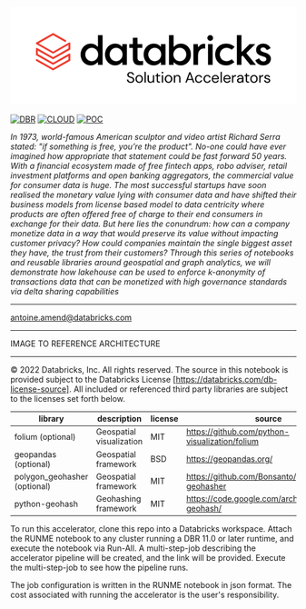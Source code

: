 <img src=https://raw.githubusercontent.com/databricks-industry-solutions/.github/main/profile/solacc_logo.png width="600px">

[![DBR](https://img.shields.io/badge/DBR-10.4ML-red?logo=databricks&style=for-the-badge)](https://docs.databricks.com/release-notes/runtime/10.4ml.html)
[![CLOUD](https://img.shields.io/badge/CLOUD-GCP-blue?logo=googlecloud&style=for-the-badge)](https://databricks.com/try-databricks)
[![POC](https://img.shields.io/badge/POC-5_days-green?style=for-the-badge)](https://databricks.com/try-databricks)

*In 1973, world-famous American sculptor and video artist Richard Serra stated: "if something is free, you’re the product". No-one could have ever imagined how appropriate that statement could be fast forward 50 years. With a financial ecosystem made of free fintech apps, robo adviser, retail investment platforms and open banking aggregators, the commercial value for consumer data is huge. The most successful startups have soon realised the monetary value lying with consumer data and have shifted their business models from license based model to data centricity where products are often offered free of charge to their end consumers in exchange for their data. But here lies the conundrum: how can a company monetize data in a way that would preserve its value without impacting customer privacy? How could companies maintain the single biggest asset they have, the trust from their customers? Through this series of notebooks and reusable libraries around geospatial and graph analytics, we will demonstrate how lakehouse can be used to enforce k-anonymity of transactions data that can be monetized with high governance standards via delta sharing capabilities*

---
<antoine.amend@databricks.com>

___


IMAGE TO REFERENCE ARCHITECTURE

___

&copy; 2022 Databricks, Inc. All rights reserved. The source in this notebook is provided subject to the Databricks License [https://databricks.com/db-license-source].  All included or referenced third party libraries are subject to the licenses set forth below.

| library                           | description               | license    | source                                              |
|-----------------------------------|---------------------------|------------|-----------------------------------------------------|
| folium (optional)                 | Geospatial visualization  | MIT        | https://github.com/python-visualization/folium      |
| geopandas (optional)              | Geospatial framework      | BSD        | https://geopandas.org/                              |  
| polygon_geohasher (optional)      | Geospatial framework      | MIT        | https://github.com/Bonsanto/polygon-geohasher       |  
| python-geohash                    | Geohashing framework      | MIT        | https://code.google.com/archive/p/python-geohash/   |  

To run this accelerator, clone this repo into a Databricks workspace. Attach the RUNME notebook to any cluster running a DBR 11.0 or later runtime, and execute the notebook via Run-All. A multi-step-job describing the accelerator pipeline will be created, and the link will be provided. Execute the multi-step-job to see how the pipeline runs.

The job configuration is written in the RUNME notebook in json format. The cost associated with running the accelerator is the user's responsibility.
